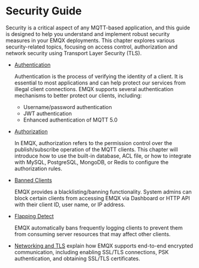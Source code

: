 # Security Guide

Security is a critical aspect of any MQTT-based application, and this guide is designed to help you understand and implement robust security measures in your EMQX deployments. This chapter explores various security-related topics, focusing on access control, authorization and network security using Transport Layer Security (TLS). 

- [Authentication](./authn/authn.md)

  Authentication is the process of verifying the identity of a client. It is essential to most applications and can help protect our services from illegal client connections. EMQX supports several authentication mechanisms to better protect our clients, including:

  - Username/password authentication
  - JWT authentication
  - Enhanced authentication of MQTT 5.0

- [Authorization](./authz/authz.md)

  In EMQX, authorization refers to the permission control over the publish/subscribe operation of the MQTT clients. This chapter will introduce how to use the built-in database, ACL file, or how to integrate with MySQL, PostgreSQL, MongoDB, or Redis to configure the authorization rules. 

- [Banned Clients](./blacklist.md)

  EMQX provides a blacklisting/banning functionality. System admins can block certain clients from accessing EMQX via Dashboard or HTTP API with their client ID, user name, or IP address. 

- [Flapping Detect](./flapping-detect.md)

  EMQX automatically bans frequently logging clients to prevent them from consuming server resources that may affect other clients. 

- [Networking and TLS](../network/overview.md) explain how EMQX supports end-to-end encrypted communication, including enabling SSL/TLS connections, PSK authentication, and obtaining SSL/TLS certificates.

